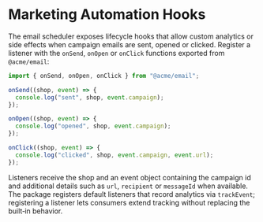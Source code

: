 # Marketing Automation Hooks

The email scheduler exposes lifecycle hooks that allow custom analytics or side
effects when campaign emails are sent, opened or clicked. Register a listener
with the `onSend`, `onOpen` or `onClick` functions exported from `@acme/email`:

```ts
import { onSend, onOpen, onClick } from "@acme/email";

onSend((shop, event) => {
  console.log("sent", shop, event.campaign);
});

onOpen((shop, event) => {
  console.log("opened", shop, event.campaign);
});

onClick((shop, event) => {
  console.log("clicked", shop, event.campaign, event.url);
});
```

Listeners receive the shop and an event object containing the campaign id and
additional details such as `url`, `recipient` or `messageId` when available.
The package registers default listeners that record analytics via
`trackEvent`; registering a listener lets consumers extend tracking without
replacing the built‑in behavior.
